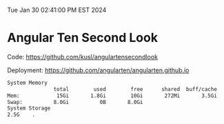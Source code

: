 Tue Jan 30 02:41:00 PM EST 2024

# Angular Ten Second Look

Code: https://github.com/kusl/angulartensecondlook

Deployment: https://github.com/angularten/angularten.github.io

```bash
System Memory
               total        used        free      shared  buff/cache   available
Mem:            15Gi       1.8Gi        10Gi       272Mi       3.5Gi        13Gi
Swap:          8.0Gi          0B       8.0Gi
System Storage
2.5G	.
```
```bash
